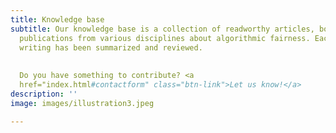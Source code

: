 ```yaml
---
title: Knowledge base
subtitle: Our knowledge base is a collection of readworthy articles, books and other
  publications from various disciplines about algorithmic fairness. Each piece of
  writing has been summarized and reviewed. 
  
  
  Do you have something to contribute? <a
  href="index.html#contactform" class="btn-link">Let us know!</a>
description: ''
image: images/illustration3.jpeg

---
```

